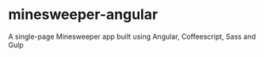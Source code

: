 minesweeper-angular
===================

A single-page Minesweeper app built using Angular, Coffeescript, Sass and Gulp
